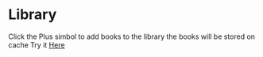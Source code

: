 # Library

Click the Plus simbol to add books to the library
the books will be stored on cache
Try it [Here](https://lm4nu.github.io/Library/)
